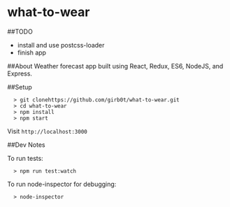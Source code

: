 # what-to-wear

##TODO
- install and use postcss-loader
- finish app

##About
Weather forecast app built using React, Redux, ES6, NodeJS, and Express.

##Setup
```
  > git clonehttps://github.com/girb0t/what-to-wear.git
  > cd what-to-wear
  > npm install
  > npm start
```
Visit `http://localhost:3000`

##Dev Notes

To run tests:
```
  > npm run test:watch
```

To run node-inspector for debugging:
```
  > node-inspector
```
